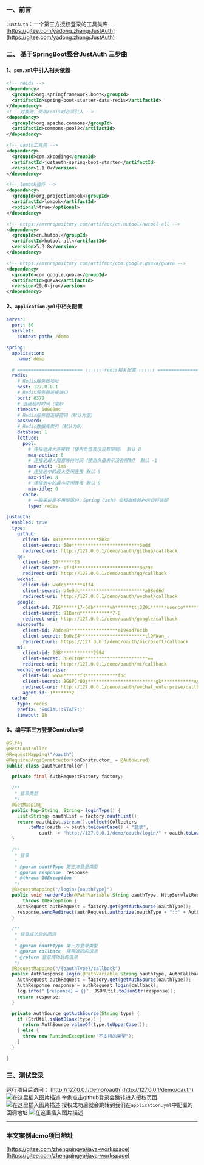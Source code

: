 ﻿### 一、前言

`JustAuth`：一个第三方授权登录的工具类库 [https://gitee.com/yadong.zhang/JustAuth](https://gitee.com/yadong.zhang/JustAuth)

### 二、 基于SpringBoot整合JustAuth 三步曲

#### 1、`pom.xml`中引入相关依赖

```xml
<!-- reids -->
<dependency>
  <groupId>org.springframework.boot</groupId>
  <artifactId>spring-boot-starter-data-redis</artifactId>
</dependency>
<!-- 对象池，使用redis时必须引入 -->
<dependency>
  <groupId>org.apache.commons</groupId>
  <artifactId>commons-pool2</artifactId>
</dependency>

<!-- oauth工具类 -->
<dependency>
  <groupId>com.xkcoding</groupId>
  <artifactId>justauth-spring-boot-starter</artifactId>
  <version>1.1.0</version>
</dependency>

<!-- lombok插件 -->
<dependency>
  <groupId>org.projectlombok</groupId>
  <artifactId>lombok</artifactId>
  <optional>true</optional>
</dependency>

<!-- https://mvnrepository.com/artifact/cn.hutool/hutool-all -->
<dependency>
  <groupId>cn.hutool</groupId>
  <artifactId>hutool-all</artifactId>
  <version>5.3.8</version>
</dependency>

<!-- https://mvnrepository.com/artifact/com.google.guava/guava -->
<dependency>
  <groupId>com.google.guava</groupId>
  <artifactId>guava</artifactId>
  <version>29.0-jre</version>
</dependency>
```

#### 2、`application.yml`中相关配置

```yml
server:
  port: 80
  servlet:
    context-path: /demo

spring:
  application:
    name: demo

  # ======================== ↓↓↓↓↓↓ redis相关配置 ↓↓↓↓↓↓ ===============================
  redis:
    # Redis服务器地址
    host: 127.0.0.1
    # Redis服务器连接端口
    port: 6379
    # 连接超时时间（毫秒
    timeout: 10000ms
    # Redis服务器连接密码（默认为空）
    password:
    # Redis数据库索引（默认为0）
    database: 1
    lettuce:
      pool:
        # 连接池最大连接数（使用负值表示没有限制） 默认 8
        max-active: 8
        # 连接池最大阻塞等待时间（使用负值表示没有限制） 默认 -1
        max-wait: -1ms
        # 连接池中的最大空闲连接 默认 8
        max-idle: 8
        # 连接池中的最小空闲连接 默认 0
        min-idle: 0
      cache:
        # 一般来说是不用配置的，Spring Cache 会根据依赖的包自行装配
        type: redis

justauth:
  enabled: true
  type:
    github:
      client-id: 101d*************8b3a
      client-secret: 58e*************************5edd
      redirect-uri: http://127.0.0.1/demo/oauth/github/callback
    qq:
      client-id: 10******85
      client-secret: 1f7d************************d629e
      redirect-uri: http://127.0.0.1/demo/oauth/qq/callback
    wechat:
      client-id: wxdcb******4ff4
      client-secret: b4e9dc************************a08ed6d
      redirect-uri: http://127.0.0.1/demo/oauth/wechat/callback
    google:
      client-id: 716******17-6db******vh******ttj320i******userco******t.com
      client-secret: 9IBorn************7-E
      redirect-uri: http://127.0.0.1/demo/oauth/google/callback
    microsoft:
      client-id: 7bdce8******************e194ad76c1b
      client-secret: Iu0zZ4************************tl9PWan_.
      redirect-uri: https://127.0.0.1/demo/oauth/microsoft/callback
    mi:
      client-id: 288************2994
      client-secret: nFeTt89************************==
      redirect-uri: http://127.0.0.1/demo/oauth/mi/callback
    wechat_enterprise:
      client-id: ww58******f3************fbc
      client-secret: 8G6PCr00j************************rgk************AyzaPc78
      redirect-uri: http://127.0.0.1/demo/oauth/wechat_enterprise/callback
      agent-id: 1*******2
  cache:
    type: redis
    prefix: 'SOCIAL::STATE::'
    timeout: 1h
```

#### 3、编写第三方登录Controller类

```java
@Slf4j
@RestController
@RequestMapping("/oauth")
@RequiredArgsConstructor(onConstructor_ = @Autowired)
public class OauthController {

  private final AuthRequestFactory factory;

  /**
   * 登录类型
   */
  @GetMapping
  public Map<String, String> loginType() {
    List<String> oauthList = factory.oauthList();
    return oauthList.stream().collect(Collectors
        .toMap(oauth -> oauth.toLowerCase() + "登录",
            oauth -> "http://127.0.0.1/demo/oauth/login/" + oauth.toLowerCase()));
  }

  /**
   * 登录
   *
   * @param oauthType 第三方登录类型
   * @param response  response
   * @throws IOException
   */
  @RequestMapping("/login/{oauthType}")
  public void renderAuth(@PathVariable String oauthType, HttpServletResponse response)
      throws IOException {
    AuthRequest authRequest = factory.get(getAuthSource(oauthType));
    response.sendRedirect(authRequest.authorize(oauthType + "::" + AuthStateUtils.createState()));
  }

  /**
   * 登录成功后的回调
   *
   * @param oauthType 第三方登录类型
   * @param callback  携带返回的信息
   * @return 登录成功后的信息
   */
  @RequestMapping("/{oauthType}/callback")
  public AuthResponse login(@PathVariable String oauthType, AuthCallback callback) {
    AuthRequest authRequest = factory.get(getAuthSource(oauthType));
    AuthResponse response = authRequest.login(callback);
    log.info("【response】= {}", JSONUtil.toJsonStr(response));
    return response;
  }

  private AuthSource getAuthSource(String type) {
    if (StrUtil.isNotBlank(type)) {
      return AuthSource.valueOf(type.toUpperCase());
    } else {
      throw new RuntimeException("不支持的类型");
    }
  }

}
```

### 三、测试登录

运行项目后访问： [http://127.0.0.1/demo/oauth](http://127.0.0.1/demo/oauth)
![在这里插入图片描述](https://img-blog.csdnimg.cn/20200701104506663.png?x-oss-process=image/watermark,type_ZmFuZ3poZW5naGVpdGk,shadow_10,text_aHR0cHM6Ly9ibG9nLmNzZG4ubmV0L3FxXzM4MjI1NTU4,size_16,color_FFFFFF,t_70)
举例点击github登录会跳转进入授权页面
![在这里插入图片描述](https://img-blog.csdnimg.cn/20200701104656163.png?x-oss-process=image/watermark,type_ZmFuZ3poZW5naGVpdGk,shadow_10,text_aHR0cHM6Ly9ibG9nLmNzZG4ubmV0L3FxXzM4MjI1NTU4,size_16,color_FFFFFF,t_70)
授权成功后就会跳转到我们在`application.yml`中配置的回调地址
![在这里插入图片描述](https://img-blog.csdnimg.cn/20200701104931383.png?x-oss-process=image/watermark,type_ZmFuZ3poZW5naGVpdGk,shadow_10,text_aHR0cHM6Ly9ibG9nLmNzZG4ubmV0L3FxXzM4MjI1NTU4,size_16,color_FFFFFF,t_70)

---

### 本文案例demo项目地址

[https://gitee.com/zhengqingya/java-workspace](https://gitee.com/zhengqingya/java-workspace)
